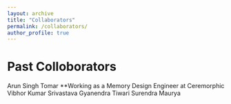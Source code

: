 ```yaml
---
layout: archive
title: "Collaborators"
permalink: /collaborators/
author_profile: true
---
```


Past Colloborators
===

Arun Singh Tomar **Working as a Memory Design Engineer at Ceremorphic
Vibhor Kumar Srivastava
Gyanendra Tiwari
Surendra Maurya
